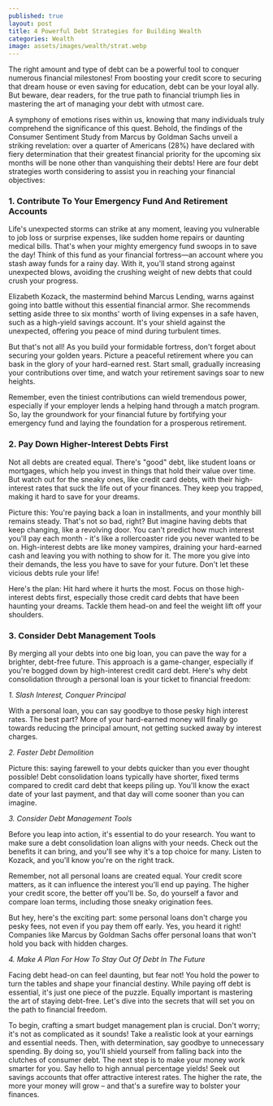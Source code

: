 ```yaml
---
published: true
layout: post
title: 4 Powerful Debt Strategies for Building Wealth
categories: Wealth
image: assets/images/wealth/strat.webp
---
```

The right amount and type of debt can be a powerful tool to conquer numerous financial milestones! From boosting your credit score to securing that dream house or even saving for education, debt can be your loyal ally. But beware, dear readers, for the true path to financial triumph lies in mastering the art of managing your debt with utmost care.

A symphony of emotions rises within us, knowing that many individuals truly comprehend the significance of this quest. Behold, the findings of the Consumer Sentiment Study from Marcus by Goldman Sachs unveil a striking revelation: over a quarter of Americans (28%) have declared with fiery determination that their greatest financial priority for the upcoming six months will be none other than vanquishing their debts!
Here are four debt strategies worth considering to assist you in reaching your financial objectives:

### 1.	Contribute To Your Emergency Fund And Retirement Accounts
Life's unexpected storms can strike at any moment, leaving you vulnerable to job loss or surprise expenses, like sudden home repairs or daunting medical bills. That's when your mighty emergency fund swoops in to save the day!
Think of this fund as your financial fortress—an account where you stash away funds for a rainy day. With it, you'll stand strong against unexpected blows, avoiding the crushing weight of new debts that could crush your progress.

Elizabeth Kozack, the mastermind behind Marcus Lending, warns against going into battle without this essential financial armor. She recommends setting aside three to six months' worth of living expenses in a safe haven, such as a high-yield savings account. It's your shield against the unexpected, offering you peace of mind during turbulent times.

But that's not all! As you build your formidable fortress, don't forget about securing your golden years. Picture a peaceful retirement where you can bask in the glory of your hard-earned rest. Start small, gradually increasing your contributions over time, and watch your retirement savings soar to new heights.

Remember, even the tiniest contributions can wield tremendous power, especially if your employer lends a helping hand through a match program. So, lay the groundwork for your financial future by fortifying your emergency fund and laying the foundation for a prosperous retirement.

### 2. Pay Down Higher-Interest Debts First
Not all debts are created equal. There's "good" debt, like student loans or mortgages, which help you invest in things that hold their value over time. But watch out for the sneaky ones, like credit card debts, with their high-interest rates that suck the life out of your finances. They keep you trapped, making it hard to save for your dreams.

Picture this: You're paying back a loan in installments, and your monthly bill remains steady. That's not so bad, right? But imagine having debts that keep changing, like a revolving door. You can't predict how much interest you'll pay each month - it's like a rollercoaster ride you never wanted to be on.
High-interest debts are like money vampires, draining your hard-earned cash and leaving you with nothing to show for it. The more you give into their demands, the less you have to save for your future. Don't let these vicious debts rule your life!

Here's the plan: Hit hard where it hurts the most. Focus on those high-interest debts first, especially those credit card debts that have been haunting your dreams. Tackle them head-on and feel the weight lift off your shoulders.

### 3. Consider Debt Management Tools
By merging all your debts into one big loan, you can pave the way for a brighter, debt-free future.
This approach is a game-changer, especially if you're bogged down by high-interest credit card debt. Here's why debt consolidation through a personal loan is your ticket to financial freedom:

_1. Slash Interest, Conquer Principal_

With a personal loan, you can say goodbye to those pesky high interest rates. The best part? More of your hard-earned money will finally go towards reducing the principal amount, not getting sucked away by interest charges.

_2. Faster Debt Demolition_

Picture this: saying farewell to your debts quicker than you ever thought possible! Debt consolidation loans typically have shorter, fixed terms compared to credit card debt that keeps piling up. You'll know the exact date of your last payment, and that day will come sooner than you can imagine.

_3. Consider Debt Management Tools_

Before you leap into action, it's essential to do your research. You want to make sure a debt consolidation loan aligns with your needs. Check out the benefits it can bring, and you'll see why it's a top choice for many. Listen to Kozack, and you'll know you're on the right track.

Remember, not all personal loans are created equal. Your credit score matters, as it can influence the interest you'll end up paying. The higher your credit score, the better off you'll be. So, do yourself a favor and compare loan terms, including those sneaky origination fees.

But hey, here's the exciting part: some personal loans don't charge you pesky fees, not even if you pay them off early. Yes, you heard it right! Companies like Marcus by Goldman Sachs offer personal loans that won't hold you back with hidden charges.

_4. Make A Plan For How To Stay Out Of Debt In The Future_

Facing debt head-on can feel daunting, but fear not! You hold the power to turn the tables and shape your financial destiny. While paying off debt is essential, it's just one piece of the puzzle. Equally important is mastering the art of staying debt-free. Let's dive into the secrets that will set you on the path to financial freedom.

To begin, crafting a smart budget management plan is crucial. Don't worry; it's not as complicated as it sounds! Take a realistic look at your earnings and essential needs. Then, with determination, say goodbye to unnecessary spending. By doing so, you'll shield yourself from falling back into the clutches of consumer debt.
The next step is to make your money work smarter for you. Say hello to high annual percentage yields! Seek out savings accounts that offer attractive interest rates. The higher the rate, the more your money will grow – and that's a surefire way to bolster your finances.
